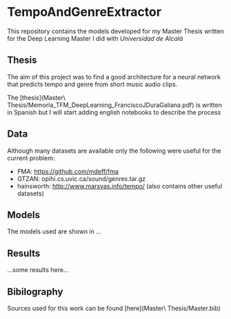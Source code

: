 # TempoAndGenreExtractor

This repository contains the models developed for my Master Thesis written for the Deep Learning Master I did with *Universidad de Alcalá*

## Thesis

The aim of this project was to find a good architecture for a neural network that predicts tempo and genre from short music audio clips.

The [thesis](Master\ Thesis/Memoria_TFM_DeepLearning_FranciscoJDuraGaliana.pdf) is written in Spanish but I will start adding english notebooks to describe the process

## Data

Although many datasets are available only the following were useful for the current problem:
 - FMA: https://github.com/mdeff/fma
 - GTZAN: opihi.cs.uvic.ca/sound/genres.tar.gz
 - hainsworth: http://www.marsyas.info/tempo/ (also contains other useful datasets)
 
 ## Models
 
 The models used are shown in ...
 
 ## Results
 
 ...some results here...
 
 ## Bibilography
 
Sources used for this work can be found [here](Master\ Thesis/Master.bib)

